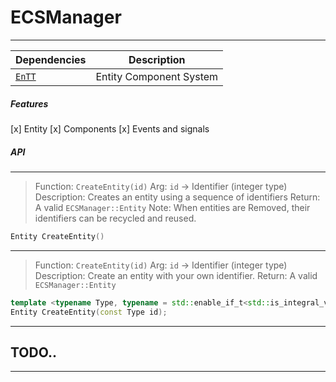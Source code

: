 # ECSManager
---
|    Dependencies    |          Description         |
| ------------------ | ---------------------------- |
|  [`EnTT`](https://github.com/skypjack/entt) | Entity Component System | 

##### Features 
[x] Entity
[x] Components
[x] Events and signals

##### API 

---
> Function: `CreateEntity(id)`
> Arg: `id` -> Identifier (integer type)
> Description: Creates an entity using a sequence of identifiers
> Return: A valid `ECSManager::Entity` 
> Note: When entities are Removed, their identifiers can be recycled and reused.
```C++ 
Entity CreateEntity()
``` 
---
> Function: `CreateEntity(id)`
> Arg: `id` -> Identifier (integer type)
> Description: Create an entity with your own identifier.
> Return: A valid `ECSManager::Entity` 
```C++
template <typename Type, typename = std::enable_if_t<std::is_integral_v<Type>>>
Entity CreateEntity(const Type id);
```

---
## TODO..
---